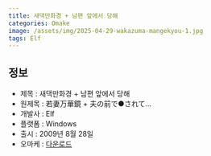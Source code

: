 ```yaml
---
title: 새댁만화경 + 남편 앞에서 당해
categories: Omake
image: /assets/img/2025-04-29-wakazuma-mangekyou-1.jpg
tags: Elf 
---
```


## 정보

* 제목 : 새댁만화경 + 남편 앞에서 당해
* 원제목 : 若妻万華鏡 + 夫の前で●されて…
* 개발사 : Elf
* 플랫폼 : Windows
* 출시 : 2009년 8월 28일
* 오마케 : [다운로드](/assets/omake/wakazuma-mangekyou.zip)
